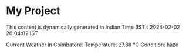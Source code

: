 # My Project

This content is dynamically generated in Indian Time (IST): 2024-02-02 20:04:02 IST


Current Weather in Coimbatore:
Temperature: 27.88 °C
Condition: haze
